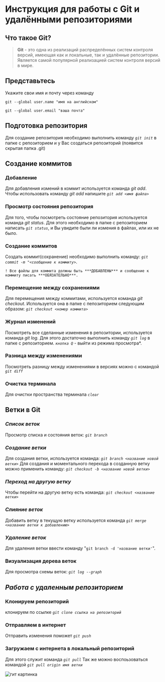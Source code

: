 # Инструкция для работы с Git и удалёнными репозиториями

## Что такое Git?
>**Git** - это одна из реализаций распределённых систем контроля версий, имеющая как и локальные, так и удалённые репозитории. Является самой популярной реализацией систем контроля версий в мире.

## Представьтесь
Укажите свои имя и почту через команду 

`git --global user.name "имя на английском"`

`git --global user.email "ваша почта"`

## Подготовка репозитория
Для создание репозитория необходимо выполнить команду *`git init`*  в папке с репозиторием и у Вас создаться репозиторий (появится скрытая папка .git)

## Создание коммитов

### **Добавление**
Для добавления измений в коммит используется команда *git add*. Чтобы использовать команду *git add* напишите *`git add <имя файла>`*

### **Просмотр состояния репозитория**
Для того, чтобы посмотреть состояние репозитория используется команда *git status*. Для этого необходимо в папке с репозиторием написать *`git status`*, и Вы увидите были ли измения в файлах, или их не было.

### **Создание коммитов**
Создать коммит(сохранение) необходимо выполнить команду: *`git commit -m "<сообщение к коммиту>`*. 
    
    ! Все файлы для коммита должны быть ***ДОБАВЛЕНЫ*** и сообщение к коммиту писать ***ОБЯЗАТЕЛЬНО***.

### **Перемещение между сохранениями**
Для перемещения между коммитами, используется команда *git checkout*. Используется она в папке с пепозиторием следующим образом: *`git checkout <номер коммита>`*

### **Журнал изменений**
Посмотреть все сделанные изменения в репозитории, используется команда *git log*. Для этого достаточно выполнить команду *`git log`* в папке с репозиторием. *`кнопка Q`* - выйти из режима просмотра*. 

### **Разница между изменениями**
Посмотреть разницу между изменениями в версиях можно с командой *`git diff`*

### **Очистка терминала**

Для очистки пространства терминала *`clear`*

## Ветки в Git

### ***Список веток***

Просмотр списка и состояния веток: *`git branch`*

### ***Создание ветки***

Для создания ветки, используется команда: *`git branch <название новой ветки>`*
Для создания и моментального перехода в созданную ветку можно применить команду: *`git checkout -b <название новой ветки>`*


### ***Переход на другую ветку***
Чтобы перейти на другую ветку есть команда: *`git checkout <название ветки>`*

### ***Слияние веток***

Добавить ветку в текущую ветку используется команда *`git merge <название ветки к добавлению>`*

### ***Удаление веток***
Для удаления ветки ввести команду "`git branch -d 'название ветки'`". 

### **Визуализация дерева веток**

Для просмотра схемы веток:
*`git log --graph`*

## ***Работа с удаленным репозиторием***

### **Клонируем репозиторий**
клонируем по ссылке *`git clone ссылка на репозиторий`* 

### **Отправляем в интернет**

Отправить изменения поможет *`git push`*

### **Загружаем с интернета в локальный репозиторий**

Для этого служит команда *`git pull`*
Так же можно воспоьзоваться командой *`git pull origin имя ветки`*

![гит картинка](hqdefault.jpg "Конец")
